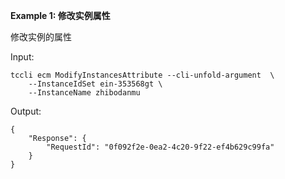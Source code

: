 **Example 1: 修改实例属性**

修改实例的属性

Input: 

```
tccli ecm ModifyInstancesAttribute --cli-unfold-argument  \
    --InstanceIdSet ein-353568gt \
    --InstanceName zhibodanmu
```

Output: 
```
{
    "Response": {
        "RequestId": "0f092f2e-0ea2-4c20-9f22-ef4b629c99fa"
    }
}
```

